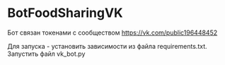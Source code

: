 # BotFoodSharingVK

Бот связан токенами с сообществом https://vk.com/public196448452

Для запуска - установить зависимости из файла requirements.txt. Запустить файл vk_bot.py
